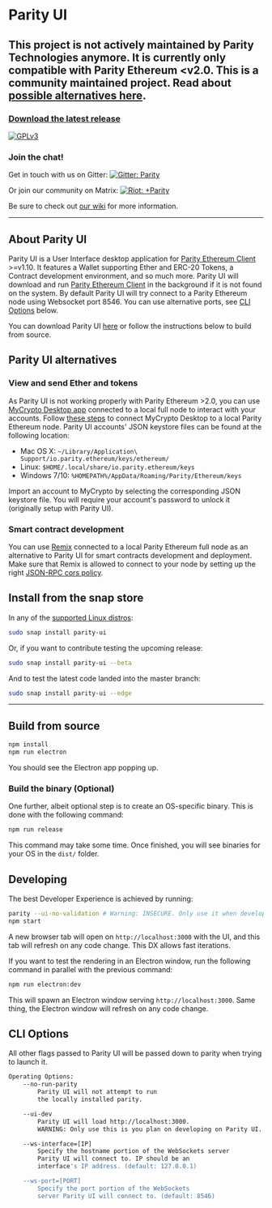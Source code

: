 # Parity UI
## This project is not actively maintained by Parity Technologies anymore. It is currently only compatible with Parity Ethereum <v2.0. This is a community maintained project. Read about [possible alternatives here](#parity-ui-alternatives).

### [Download the latest release](https://github.com/parity-js/shell/releases/latest)

[![GPLv3](https://img.shields.io/badge/license-GPL%20v3-green.svg)](https://www.gnu.org/licenses/gpl-3.0.en.html)

### Join the chat!

Get in touch with us on Gitter:
[![Gitter: Parity](https://img.shields.io/badge/gitter-parity-4AB495.svg)](https://gitter.im/paritytech/parity)

Or join our community on Matrix:
[![Riot: +Parity](https://img.shields.io/badge/riot-%2Bparity%3Amatrix.parity.io-orange.svg)](https://riot.im/app/#/group/+parity:matrix.parity.io)

Be sure to check out [our wiki](https://wiki.parity.io/Parity-Wallet) for more information.

----
## About Parity UI

Parity UI is a User Interface desktop application for [Parity Ethereum Client](https://github.com/paritytech/parity/blob/master/README.md) >=v1.10. It features a Wallet supporting Ether and ERC-20 Tokens, a Contract development environment, and so much more. Parity UI will download and run [Parity Ethereum Client](https://github.com/paritytech/parity/blob/master/README.md) in the background if it is not found on the system. 
By default Parity UI will try connect to a Parity Ethereum node using Websocket port 8546. You can use alternative ports, see [CLI Options](#cli-options) below.

You can download Parity UI [here](https://github.com/parity-js/shell/releases/latest) or follow the instructions below to build from source.

## Parity UI alternatives

### View and send Ether and tokens

As Parity UI is not working properly with Parity Ethereum >2.0, you can use [MyCrypto Desktop app](https://download.mycrypto.com/) connected to a local full node to interact with your accounts. Follow [these steps](https://support.mycrypto.com/networks/run-your-own-node-with-mycrypto.html) to connect MyCrypto Desktop to a local Parity Ethereum node. Parity UI accounts' JSON keystore files can be found at the following location:
- Mac OS X: `~/Library/Application\ Support/io.parity.ethereum/keys/ethereum/`
- Linux: `$HOME/.local/share/io.parity.ethereum/keys`
- Windows 7/10: `%HOMEPATH%/AppData/Roaming/Parity/Ethereum/keys`

Import an account to MyCrypto by selecting the corresponding JSON keystore file. You will require your account's password to unlock it (originally setup with Parity UI).

### Smart contract development

You can use [Remix](https://remix.ethereum.org/) connected to a local Parity Ethereum full node as an alternative to Parity UI for smart contracts development and deployment. Make sure that Remix is allowed to connect to your node by setting up the right [JSON-RPC cors policy](https://ethereum.stackexchange.com/questions/54639/is-it-possible-to-connect-remix-and-parity?rq=1).

## Install from the snap store

In any of the [supported Linux distros](https://snapcraft.io/docs/core/install):

```bash
sudo snap install parity-ui
```

Or, if you want to contribute testing the upcoming release:

```bash
sudo snap install parity-ui --beta
```

And to test the latest code landed into the master branch:

```bash
sudo snap install parity-ui --edge
```

---

## Build from source

```bash
npm install
npm run electron
```

You should see the Electron app popping up.

### Build the binary (Optional)

One further, albeit optional step is to create an OS-specific binary. This is done with the following command:

```bash
npm run release
```

This command may take some time. Once finished, you will see binaries for your OS in the `dist/` folder.

## Developing

The best Developer Experience is achieved by running:

```bash
parity --ui-no-validation # Warning: INSECURE. Only use it when developing the UI.
npm start
```

A new browser tab will open on `http://localhost:3000` with the UI, and this tab will refresh on any code change. This DX allows fast iterations.

If you want to test the rendering in an Electron window, run the following command in parallel with the previous command:

```bash
npm run electron:dev
```

This will spawn an Electron window serving `http://localhost:3000`. Same thing, the Electron window will refresh on any code change.

## CLI Options
All other flags passed to Parity UI will be passed down to parity when trying to launch it.
```bash
Operating Options:
    --no-run-parity
        Parity UI will not attempt to run 
        the locally installed parity.

    --ui-dev
        Parity UI will load http://localhost:3000. 
        WARNING: Only use this is you plan on developing on Parity UI.

    --ws-interface=[IP]
        Specify the hostname portion of the WebSockets server 
        Parity UI will connect to. IP should be an 
        interface's IP address. (default: 127.0.0.1)

    --ws-port=[PORT]
        Specify the port portion of the WebSockets 
        server Parity UI will connect to. (default: 8546)
```
